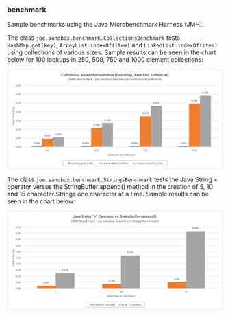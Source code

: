 ### benchmark
Sample benchmarks using the Java Microbenchmark Harness (JMH).

The class `joe.sandbox.benchmark.CollectionsBenchmark` tests `HashMap.get(key)`, `ArrayList.indexOf(item)` and `LinkedList.indexOf(item)` using collections of various sizes. Sample results can be seen in the chart below for 100 lookups in 250, 500, 750 and 1000 element collections:

![](https://github.com/jsicree/java-sandbox/blob/master/benchmark/docs/CollectionsBenchmark_Sample_Results.png)

The class `joe.sandbox.benchmark.StringsBenchmark` tests the Java String + operator versus the StringBuffer.append() method in the creation of 5, 10 and 15 character Strings one character at a time. Sample results can be seen in the chart below:

![](https://github.com/jsicree/java-sandbox/blob/master/benchmark/docs/StringsBenchmark_Sample_Results.png)
